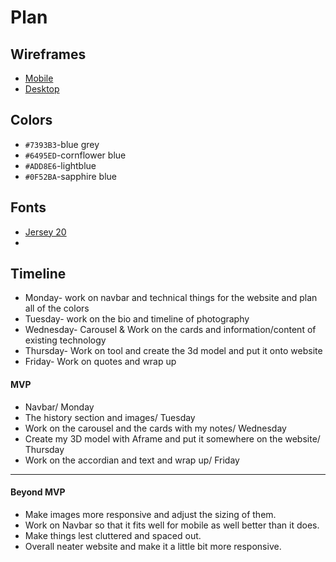 # Plan

## Wireframes
* [Mobile](https://wireframe.cc/X9KBe6)
* [Desktop](https://wireframe.cc/uBcKNE)

## Colors
* `#7393B3`-blue grey
* `#6495ED`-cornflower blue
* `#ADD8E6`-lightblue
* `#0F52BA`-sapphire blue

## Fonts
* [Jersey 20](https://fonts.google.com/specimen/Jersey+20)
*

## Timeline

* Monday- work on navbar and technical things for the website and plan all of the colors
* Tuesday- work on the bio and timeline of photography
* Wednesday- Carousel & Work on the cards and information/content of existing technology
* Thursday- Work on tool and create the 3d model and put it onto website
* Friday- Work on quotes and wrap up
#### MVP

* Navbar/ Monday
* The history section and images/ Tuesday
* Work on the carousel and the cards with my notes/ Wednesday
* Create my 3D model with Aframe and put it somewhere on the website/ Thursday
* Work on the accordian and text and wrap up/ Friday

---

#### Beyond MVP

* Make images more responsive and adjust the sizing of them.
* Work on Navbar so that it fits well for mobile as well better than it does.
* Make things lest cluttered and spaced out.
* Overall neater website and make it a little bit more responsive.
